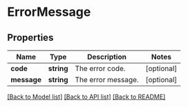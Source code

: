 # ErrorMessage

## Properties
Name | Type | Description | Notes
------------ | ------------- | ------------- | -------------
**code** | **string** | The error code. | [optional] 
**message** | **string** | The error message. | [optional] 

[[Back to Model list]](../../README.md#documentation-for-models) [[Back to API list]](../../README.md#documentation-for-api-endpoints) [[Back to README]](../../README.md)

